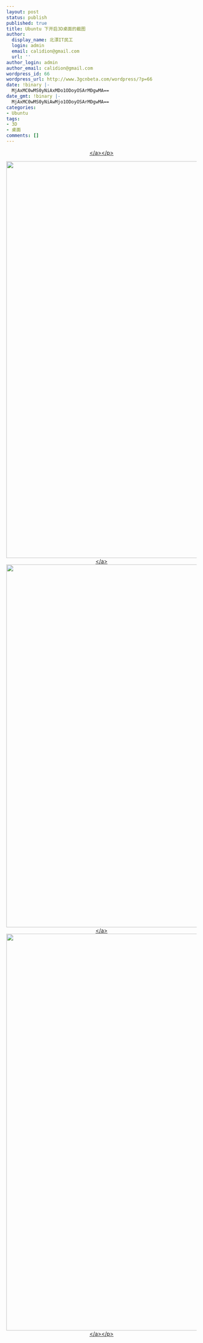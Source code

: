 ```yaml
---
layout: post
status: publish
published: true
title: Ubuntu 下开启3D桌面的截图
author:
  display_name: 北漂IT民工
  login: admin
  email: calidion@gmail.com
  url: ''
author_login: admin
author_email: calidion@gmail.com
wordpress_id: 66
wordpress_url: http://www.3gcnbeta.com/wordpress/?p=66
date: !binary |-
  MjAxMC0wMS0yNiAxMDo1ODoyOSArMDgwMA==
date_gmt: !binary |-
  MjAxMC0wMS0yNiAwMjo1ODoyOSArMDgwMA==
categories:
- Ubuntu
tags:
- 3D
- 桌面
comments: []
---
```

<p style="text-align: center;"><a href="http:&#47;&#47;www.3gcnbeta.com&#47;wordpress&#47;wp-content&#47;uploads&#47;2010&#47;01&#47;4229724475032747795.jpg"><&#47;a><&#47;p></p>
<p style="text-align: center;"><a href="http:&#47;&#47;www.3gcnbeta.com&#47;wordpress&#47;wp-content&#47;uploads&#47;2010&#47;01&#47;4229724475032747797.jpg"><img class="aligncenter size-full wp-image-71" title="4229724475032747797" src="http:&#47;&#47;www.3gcnbeta.com&#47;wordpress&#47;wp-content&#47;uploads&#47;2010&#47;01&#47;4229724475032747797.jpg" alt="" width="1400" height="1050" &#47;><&#47;a><a href="http:&#47;&#47;www.3gcnbeta.com&#47;wordpress&#47;wp-content&#47;uploads&#47;2010&#47;01&#47;42297244750327477951.jpg"><img class="aligncenter size-full wp-image-72" title="4229724475032747795" src="http:&#47;&#47;www.3gcnbeta.com&#47;wordpress&#47;wp-content&#47;uploads&#47;2010&#47;01&#47;42297244750327477951.jpg" alt="" width="1280" height="960" &#47;><&#47;a><a href="http:&#47;&#47;www.3gcnbeta.com&#47;wordpress&#47;wp-content&#47;uploads&#47;2010&#47;01&#47;42297244750327477961.jpg"><img class="aligncenter size-full wp-image-73" title="4229724475032747796" src="http:&#47;&#47;www.3gcnbeta.com&#47;wordpress&#47;wp-content&#47;uploads&#47;2010&#47;01&#47;42297244750327477961.jpg" alt="" width="1400" height="1050" &#47;><&#47;a><&#47;p></p>
